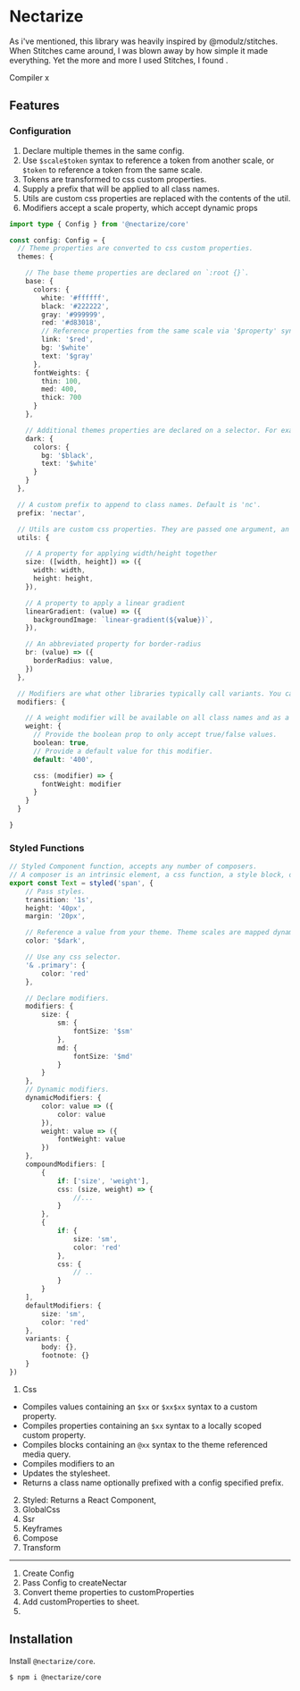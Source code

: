 # Nectarize

As i've mentioned, this library was heavily inspired by @modulz/stitches. When Stitches came around, I was blown away by how simple it made everything. Yet the more and more I used Stitches, I found .

Compiler
x

## Features

### Configuration

1. Declare multiple themes in the same config.
2. Use `$scale$token` syntax to reference a token from another scale, or `$token` to reference a token from the same scale.
3. Tokens are transformed to css custom properties.
4. Supply a prefix that will be applied to all class names.
5. Utils are custom css properties are replaced with the contents of the util.
6. Modifiers accept a scale property, which accept dynamic props

```ts
import type { Config } from '@nectarize/core'

const config: Config = {
  // Theme properties are converted to css custom properties.
  themes: {

    // The base theme properties are declared on `:root {}`.
    base: {
      colors: {
        white: '#ffffff',
        black: '#222222',
        gray: '#999999',
        red: '#d83018',
        // Reference properties from the same scale via '$property' syntax or properties from another scale via the '$scale$property' syntax.
        link: '$red',
        bg: '$white'
        text: '$gray'
      },
      fontWeights: {
        thin: 100,
        med: 400,
        thick: 700
      }
    },

    // Additional themes properties are declared on a selector. For example, the dark themes properties are declared on `.dark`.
    dark: {
      colors: {
        bg: '$black',
        text: '$white'
      }
    }
  },

  // A custom prefix to append to class names. Default is 'nc'.
  prefix: 'nectar',

  // Utils are custom css properties. They are passed one argument, an array. They can accept any number of values.
  utils: {

    // A property for applying width/height together
    size: ([width, height]) => ({
      width: width,
      height: height,
    }),

    // A property to apply a linear gradient
    linearGradient: (value) => ({
      backgroundImage: `linear-gradient(${value})`,
    }),

    // An abbreviated property for border-radius
    br: (value) => ({
      borderRadius: value,
    })
  },

  // Modifiers are what other libraries typically call variants. You can declare theme scoped variants here.
  modifiers: {

    // A weight modifier will be available on all class names and as a prop on styled components.
    weight: {
      // Provide the boolean prop to only accept true/false values.
      boolean: true,
      // Provide a default value for this modifier.
      default: '400',

      css: (modifier) => {
        fontWeight: modifier
      }
    }
  }

}
```

### Styled Functions

```ts
// Styled Component function, accepts any number of composers.
// A composer is an intrinsic element, a css function, a style block, or another react component with a toString method.
export const Text = styled('span', {
	// Pass styles.
	transition: '1s',
	height: '40px',
	margin: '20px',

	// Reference a value from your theme. Theme scales are mapped dynamically to certain properties.
	color: '$dark',

	// Use any css selector.
	'& .primary': {
		color: 'red'
	},

	// Declare modifiers.
	modifiers: {
		size: {
			sm: {
				fontSize: '$sm'
			},
			md: {
				fontSize: '$md'
			}
		}
	},
	// Dynamic modifiers.
	dynamicModifiers: {
		color: value => ({
			color: value
		}),
		weight: value => ({
			fontWeight: value
		})
	},
	compoundModifiers: [
		{
			if: ['size', 'weight'],
			css: (size, weight) => {
				//...
			}
		},
		{
			if: {
				size: 'sm',
				color: 'red'
			},
			css: {
				// ..
			}
		}
	],
	defaultModifiers: {
		size: 'sm',
		color: 'red'
	},
	variants: {
		body: {},
		footnote: {}
	}
})
```

1. Css

- Compiles values containing an `$xx` or `$xx$xx` syntax to a custom property.
- Compiles properties containing an `$xx` syntax to a locally scoped custom property.
- Compiles blocks containing an `@xx` syntax to the theme referenced media query.
- Compiles modifiers to an
- Updates the stylesheet.
- Returns a class name optionally prefixed with a config specified prefix.

2. Styled: Returns a React Component,
3. GlobalCss
4. Ssr
5. Keyframes
6. Compose
7. Transform

---

1. Create Config
2. Pass Config to createNectar
3. Convert theme properties to customProperties
4. Add customProperties to sheet.
5.

## Installation

Install `@nectarize/core`.

```sh
$ npm i @nectarize/core
```
